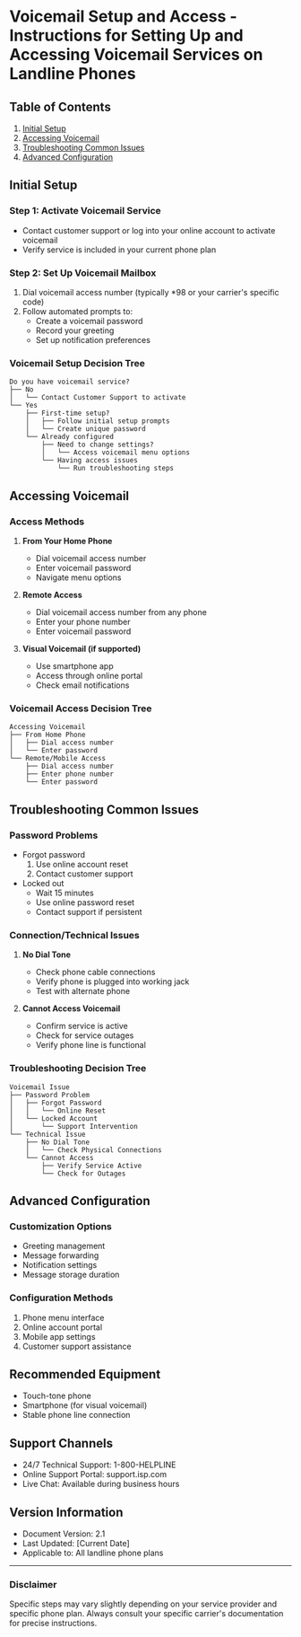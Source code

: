 # Voicemail Setup and Access - Instructions for Setting Up and Accessing Voicemail Services on Landline Phones

## Table of Contents
1. [Initial Setup](#initial-setup)
2. [Accessing Voicemail](#accessing-voicemail)
3. [Troubleshooting Common Issues](#troubleshooting-common-issues)
4. [Advanced Configuration](#advanced-configuration)

## Initial Setup

### Step 1: Activate Voicemail Service
- Contact customer support or log into your online account to activate voicemail
- Verify service is included in your current phone plan

### Step 2: Set Up Voicemail Mailbox
1. Dial voicemail access number (typically *98 or your carrier's specific code)
2. Follow automated prompts to:
   - Create a voicemail password
   - Record your greeting
   - Set up notification preferences

### Voicemail Setup Decision Tree
```
Do you have voicemail service?
├── No 
│   └── Contact Customer Support to activate
└── Yes
    ├── First-time setup?
    │   ├── Follow initial setup prompts
    │   └── Create unique password
    └── Already configured
        ├── Need to change settings?
        │   └── Access voicemail menu options
        └── Having access issues
            └── Run troubleshooting steps
```

## Accessing Voicemail

### Access Methods
1. **From Your Home Phone**
   - Dial voicemail access number
   - Enter voicemail password
   - Navigate menu options

2. **Remote Access**
   - Dial voicemail access number from any phone
   - Enter your phone number
   - Enter voicemail password

3. **Visual Voicemail (if supported)**
   - Use smartphone app
   - Access through online portal
   - Check email notifications

### Voicemail Access Decision Tree
```
Accessing Voicemail
├── From Home Phone
│   ├── Dial access number
│   └── Enter password
└── Remote/Mobile Access
    ├── Dial access number
    ├── Enter phone number
    └── Enter password
```

## Troubleshooting Common Issues

### Password Problems
- Forgot password
  1. Use online account reset
  2. Contact customer support
- Locked out
  - Wait 15 minutes
  - Use online password reset
  - Contact support if persistent

### Connection/Technical Issues
1. **No Dial Tone**
   - Check phone cable connections
   - Verify phone is plugged into working jack
   - Test with alternate phone

2. **Cannot Access Voicemail**
   - Confirm service is active
   - Check for service outages
   - Verify phone line is functional

### Troubleshooting Decision Tree
```
Voicemail Issue
├── Password Problem
│   ├── Forgot Password
│   │   └── Online Reset
│   └── Locked Account
│       └── Support Intervention
└── Technical Issue
    ├── No Dial Tone
    │   └── Check Physical Connections
    └── Cannot Access
        ├── Verify Service Active
        └── Check for Outages
```

## Advanced Configuration

### Customization Options
- Greeting management
- Message forwarding
- Notification settings
- Message storage duration

### Configuration Methods
1. Phone menu interface
2. Online account portal
3. Mobile app settings
4. Customer support assistance

## Recommended Equipment
- Touch-tone phone
- Smartphone (for visual voicemail)
- Stable phone line connection

## Support Channels
- 24/7 Technical Support: 1-800-HELPLINE
- Online Support Portal: support.isp.com
- Live Chat: Available during business hours

## Version Information
- Document Version: 2.1
- Last Updated: [Current Date]
- Applicable to: All landline phone plans

---

### Disclaimer
Specific steps may vary slightly depending on your service provider and specific phone plan. Always consult your specific carrier's documentation for precise instructions.